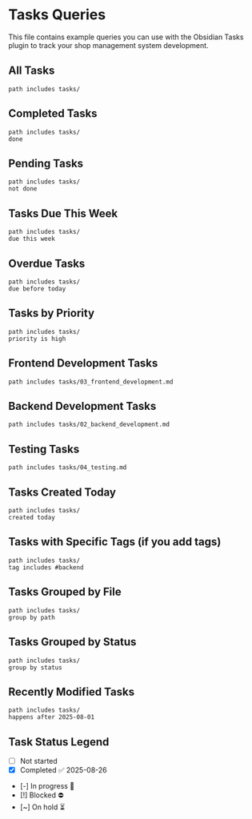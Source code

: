 # Tasks Queries

This file contains example queries you can use with the Obsidian Tasks plugin to track your shop management system development.

## All Tasks
```tasks
path includes tasks/
```

## Completed Tasks
```tasks
path includes tasks/
done
```

## Pending Tasks
```tasks
path includes tasks/
not done
```

## Tasks Due This Week
```tasks
path includes tasks/
due this week
```

## Overdue Tasks
```tasks
path includes tasks/
due before today
```

## Tasks by Priority
```tasks
path includes tasks/
priority is high
```

## Frontend Development Tasks
```tasks
path includes tasks/03_frontend_development.md
```

## Backend Development Tasks
```tasks
path includes tasks/02_backend_development.md
```

## Testing Tasks
```tasks
path includes tasks/04_testing.md
```

## Tasks Created Today
```tasks
path includes tasks/
created today
```

## Tasks with Specific Tags (if you add tags)
```tasks
path includes tasks/
tag includes #backend
```

## Tasks Grouped by File
```tasks
path includes tasks/
group by path
```

## Tasks Grouped by Status
```tasks
path includes tasks/
group by status
```

## Recently Modified Tasks
```tasks
path includes tasks/
happens after 2025-08-01
```

## Task Status Legend
- [ ] Not started
- [x] Completed ✅ 2025-08-26
- [-] In progress 🏁 
- [!] Blocked ⛔ 
- [~] On hold ⏳